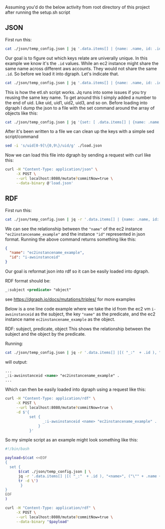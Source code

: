 Assuming you'd do the below activity from root directory of this project after running the setup.sh script
## JSON
First run this:

```bash
cat ./json/temp_config.json | jq '.data.items[] | {name: .name, id: .id}'
```

Our goal is to figure out which keys relate are univerally unique. In this example we know it's the `.id` values. While an ec2 instance might share the same name across different aws accounts. They would not share the same `.id`. So before we load it into dgraph. Let's indicate that. 

```bash
cat ./json/temp_config.json | jq '.data.items[] | {name: .name, id: .id, uid: ("_:" + .id)}'
```

This is how the etl.sh script works. Jq runs into some issues if you try reusing the same key name. To get around this I simply added a number to the end of uid. Like uid, uid1, uid2, uid3, and so on. Before loading into dgraph I dump the json to a file with the set command around the array of objects like this: 

```bash
cat ./json/temp_config.json | jq '{set: [ .data.items[] | {name: .name, id: .id, uid: ("_:" + .id)}]}' > ./load.json
```

After it's been written to a file we can clean up the keys with a simple sed script/command

```bash
sed -i 's/uid[0-9]\{0,9\}/uid/g' ./load.json
```

Now we can load this file into dgraph by sending a request with curl like this: 

```bash
curl -H "Content-Type: application/json" \
     -X POST \
     --url localhost:8080/mutate?commitNow=true \
     --data-binary @'load.json'  
```

## RDF
First run this:

```bash
cat ./json/temp_config.json | jq -r '.data.items[] | {name: .name, id: .id}'
```

We can see the relationship between the `"name"` of the ec2 instance `"ec2instancename_example"` and the instance `"id"` represented in json format. Running the above command returns something like this: 

```json
{
  "name": "ec2instancename_example",
  "id": "i-awsinstanceid"
}
```


Our goal is reformat json into rdf so it can be easily loaded into dgraph. 

RDF format should be:

```rdf
_:subject <predicate> "object"
```

see https://dgraph.io/docs/mutations/triples/ for more examples

Below is a one line code example where we take the id from the ec2 vm `i-awsinstanceid` as the subject,  the key `"name"` as the predicate, and the ec2 instance name `ec2instancename_example` as the object.

RDF: subject, predicate, object
This shows the relationship between the subject and the object by the predicate. 

Running:

```bash
cat ./json/temp_config.json | jq -r '.data.items[] |[( "_:"  + .id ), "<name>", ("\"" + .name + "\" ." )]|@sh' | tr -d \'
```
will output:

```rdf
...
_:i-awsinstanceid <name> "ec2instancename_example" .
...
````

Which can then be easily loaded into dgraph using a request like this:

```bash
curl -H "Content-Type: application/rdf" \
     -X POST \
     --url localhost:8080/mutate?commitNow=true \
     -d $'{
           set {
                 _:i-awsinstanceid <name> "ec2instancename_example" .
               }
           }'
```

So my simple script as an example might look something like this:

```bash
#!/bin/bash

payload=$(cat <<EOF
{
  set {
      $(cat ./json/temp_config.json | \
      jq -r '.data.items[] |[( "_:"  + .id ), "<name>", ("\"" + .name + "\" ." )]|@sh' |\
      tr -d \')
       }
}
EOF
)

curl -H "Content-Type: application/rdf" \
     -X POST \
     --url localhost:8080/mutate?commitNow=true \
     --data-binary "$payload"
```






